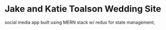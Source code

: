 # Jake and Katie Toalson Wedding Site

social media app built using MERN stack w/ redux for state management;


